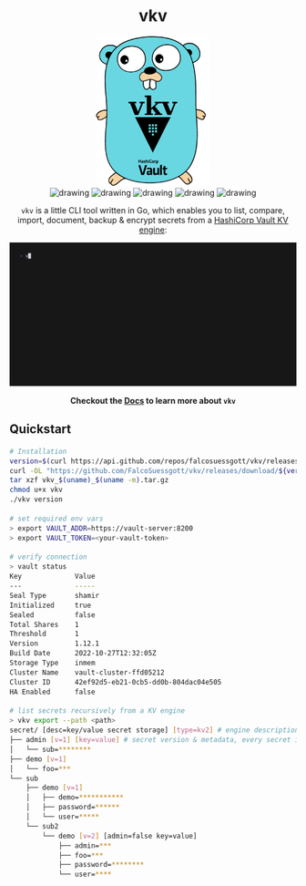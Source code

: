 <div align="center">
<h1>vkv</h1>
<img src="docs/assets/logo.png" alt="drawing" width="200"/>
<br>
<img src="https://github.com/FalcoSuessgott/vkv/actions/workflows/test.yml/badge.svg" alt="drawing"/>
<img src="https://github.com/FalcoSuessgott/vkv/actions/workflows/lint.yml/badge.svg" alt="drawing"/>
<img src="https://codecov.io/gh/FalcoSuessgott/vkv/branch/master/graph/badge.svg" alt="drawing"/>
<img src="https://img.shields.io/github/downloads/FalcoSuessgott/vkv/total.svg" alt="drawing"/>
<img src="https://img.shields.io/github/v/release/FalcoSuessgott/vkv" alt="drawing"/>

`vkv` is a little CLI tool written in Go, which enables you to list, compare, import, document, backup & encrypt secrets from a [HashiCorp Vault KV engine](https://developer.hashicorp.com/vault/docs/secrets/kv):

<img src="docs/assets/demo.gif" alt="drawing"/>


**Checkout the [Docs](https://falcosuessgott.github.io/vkv/) to learn more about `vkv`**
</div>

## Quickstart

```bash
# Installation
version=$(curl https://api.github.com/repos/falcosuessgott/vkv/releases/latest -s | jq .name -r)
curl -OL "https://github.com/FalcoSuessgott/vkv/releases/download/${version}/vkv_$(uname)_$(uname -m).tar.gz"
tar xzf vkv_$(uname)_$(uname -m).tar.gz
chmod u+x vkv
./vkv version

# set required env vars
> export VAULT_ADDR=https://vault-server:8200
> export VAULT_TOKEN=<your-vault-token>

# verify connection
> vault status
Key             Value
---             -----
Seal Type       shamir
Initialized     true
Sealed          false
Total Shares    1
Threshold       1
Version         1.12.1
Build Date      2022-10-27T12:32:05Z
Storage Type    inmem
Cluster Name    vault-cluster-ffd05212
Cluster ID      42ef92d5-eb21-0cb5-dd0b-804dac04e505
HA Enabled      false

# list secrets recursively from a KV engine
> vkv export --path <path>
secret/ [desc=key/value secret storage] [type=kv2] # engine description & type
├── admin [v=1] [key=value] # secret version & metadata, every secret is a hyperlink o Vaults UI
│   └── sub=********
├── demo [v=1]
│   └── foo=***
└── sub
    ├── demo [v=1]
    │   ├── demo=***********
    │   ├── password=******
    │   └── user=*****
    └── sub2
        └── demo [v=2] [admin=false key=value]
            ├── admin=***
            ├── foo=***
            ├── password=********
            └── user=****
```
